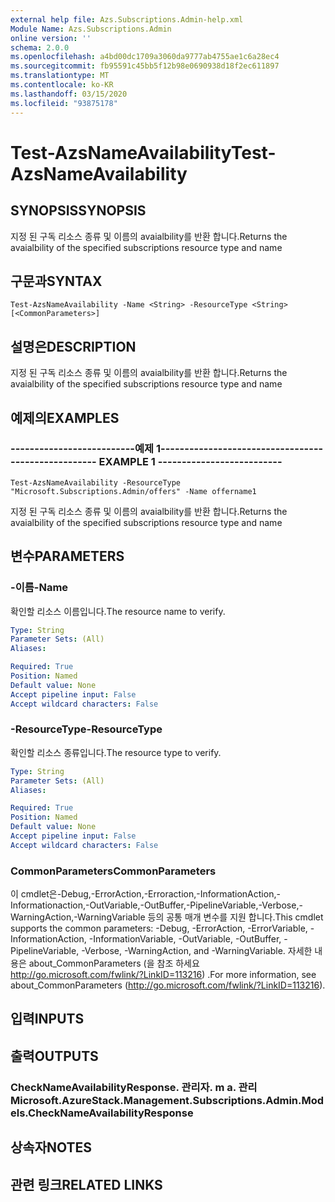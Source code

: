 ```yaml
---
external help file: Azs.Subscriptions.Admin-help.xml
Module Name: Azs.Subscriptions.Admin
online version: ''
schema: 2.0.0
ms.openlocfilehash: a4bd00dc1709a3060da9777ab4755ae1c6a28ec4
ms.sourcegitcommit: fb95591c45bb5f12b98e0690938d18f2ec611897
ms.translationtype: MT
ms.contentlocale: ko-KR
ms.lasthandoff: 03/15/2020
ms.locfileid: "93875178"
---
```

# <span data-ttu-id="527a1-101">Test-AzsNameAvailability</span><span class="sxs-lookup"><span data-stu-id="527a1-101">Test-AzsNameAvailability</span></span>

## <span data-ttu-id="527a1-102">SYNOPSIS</span><span class="sxs-lookup"><span data-stu-id="527a1-102">SYNOPSIS</span></span>
<span data-ttu-id="527a1-103">지정 된 구독 리소스 종류 및 이름의 avaialbility를 반환 합니다.</span><span class="sxs-lookup"><span data-stu-id="527a1-103">Returns the avaialbility of the specified subscriptions resource type and name</span></span>

## <span data-ttu-id="527a1-104">구문과</span><span class="sxs-lookup"><span data-stu-id="527a1-104">SYNTAX</span></span>

```
Test-AzsNameAvailability -Name <String> -ResourceType <String> [<CommonParameters>]
```

## <span data-ttu-id="527a1-105">설명은</span><span class="sxs-lookup"><span data-stu-id="527a1-105">DESCRIPTION</span></span>
<span data-ttu-id="527a1-106">지정 된 구독 리소스 종류 및 이름의 avaialbility를 반환 합니다.</span><span class="sxs-lookup"><span data-stu-id="527a1-106">Returns the avaialbility of the specified subscriptions resource type and name</span></span>

## <span data-ttu-id="527a1-107">예제의</span><span class="sxs-lookup"><span data-stu-id="527a1-107">EXAMPLES</span></span>

### <span data-ttu-id="527a1-108">--------------------------예제 1--------------------------</span><span class="sxs-lookup"><span data-stu-id="527a1-108">-------------------------- EXAMPLE 1 --------------------------</span></span>
```
Test-AzsNameAvailability -ResourceType "Microsoft.Subscriptions.Admin/offers" -Name offername1
```

<span data-ttu-id="527a1-109">지정 된 구독 리소스 종류 및 이름의 avaialbility를 반환 합니다.</span><span class="sxs-lookup"><span data-stu-id="527a1-109">Returns the avaialbility of the specified subscriptions resource type and name</span></span>

## <span data-ttu-id="527a1-110">변수</span><span class="sxs-lookup"><span data-stu-id="527a1-110">PARAMETERS</span></span>

### <span data-ttu-id="527a1-111">-이름</span><span class="sxs-lookup"><span data-stu-id="527a1-111">-Name</span></span>
<span data-ttu-id="527a1-112">확인할 리소스 이름입니다.</span><span class="sxs-lookup"><span data-stu-id="527a1-112">The resource name to verify.</span></span>

```yaml
Type: String
Parameter Sets: (All)
Aliases: 

Required: True
Position: Named
Default value: None
Accept pipeline input: False
Accept wildcard characters: False
```

### <span data-ttu-id="527a1-113">-ResourceType</span><span class="sxs-lookup"><span data-stu-id="527a1-113">-ResourceType</span></span>
<span data-ttu-id="527a1-114">확인할 리소스 종류입니다.</span><span class="sxs-lookup"><span data-stu-id="527a1-114">The resource type to verify.</span></span>

```yaml
Type: String
Parameter Sets: (All)
Aliases: 

Required: True
Position: Named
Default value: None
Accept pipeline input: False
Accept wildcard characters: False
```

### <span data-ttu-id="527a1-115">CommonParameters</span><span class="sxs-lookup"><span data-stu-id="527a1-115">CommonParameters</span></span>
<span data-ttu-id="527a1-116">이 cmdlet은-Debug,-ErrorAction,-Erroraction,-InformationAction,-Informationaction,-OutVariable,-OutBuffer,-PipelineVariable,-Verbose,-WarningAction,-WarningVariable 등의 공통 매개 변수를 지원 합니다.</span><span class="sxs-lookup"><span data-stu-id="527a1-116">This cmdlet supports the common parameters: -Debug, -ErrorAction, -ErrorVariable, -InformationAction, -InformationVariable, -OutVariable, -OutBuffer, -PipelineVariable, -Verbose, -WarningAction, and -WarningVariable.</span></span> <span data-ttu-id="527a1-117">자세한 내용은 about_CommonParameters (을 참조 하세요 http://go.microsoft.com/fwlink/?LinkID=113216) .</span><span class="sxs-lookup"><span data-stu-id="527a1-117">For more information, see about_CommonParameters (http://go.microsoft.com/fwlink/?LinkID=113216).</span></span>

## <span data-ttu-id="527a1-118">입력</span><span class="sxs-lookup"><span data-stu-id="527a1-118">INPUTS</span></span>

## <span data-ttu-id="527a1-119">출력</span><span class="sxs-lookup"><span data-stu-id="527a1-119">OUTPUTS</span></span>

### <span data-ttu-id="527a1-120">CheckNameAvailabilityResponse. 관리자. m a. 관리</span><span class="sxs-lookup"><span data-stu-id="527a1-120">Microsoft.AzureStack.Management.Subscriptions.Admin.Models.CheckNameAvailabilityResponse</span></span>

## <span data-ttu-id="527a1-121">상속자</span><span class="sxs-lookup"><span data-stu-id="527a1-121">NOTES</span></span>

## <span data-ttu-id="527a1-122">관련 링크</span><span class="sxs-lookup"><span data-stu-id="527a1-122">RELATED LINKS</span></span>

